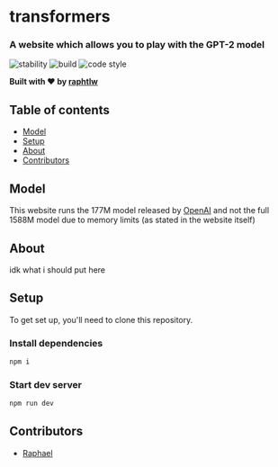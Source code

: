 # transformers

### A website which allows you to play with the GPT-2 model

<!-- Badges -->
![stability](https://img.shields.io/badge/stability-experimental-orange?style=flat-square)
![build](https://img.shields.io/badge/build-passing-limegreen?style=flat-square)
![code style](https://img.shields.io/badge/code%20style-standard-blue?style=flat-square)

**Built with ❤️ by [raphtlw](https://twitter.com/raphtlw)**

## Table of contents

- [Model](#model)
- [Setup](#setup)
- [About](#about)
- [Contributors](#contributors)

## Model

This website runs the 177M model released by [OpenAI](https://openai.com) and not the full 1588M model due to memory limits (as stated in the website itself)

## About

idk what i should put here

## Setup

To get set up, you'll need to clone this repository.

### Install dependencies

```zsh
npm i
```

### Start dev server

```zsh
npm run dev
```

## Contributors

- [Raphael](https://twitter.com/raphtlw)
